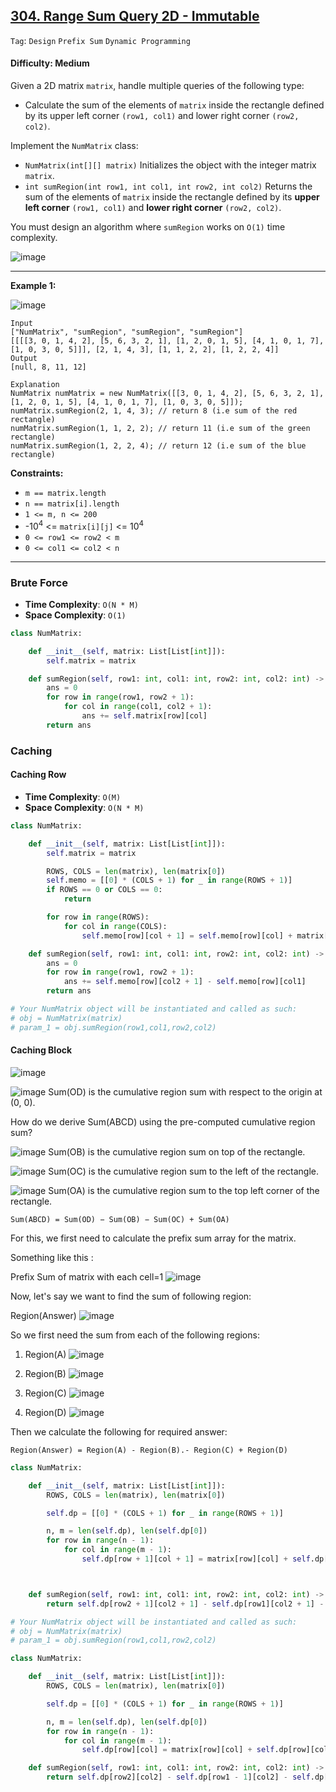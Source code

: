 ## [304. Range Sum Query 2D - Immutable](https://leetcode.com/problems/range-sum-query-2d-immutable/)

```Tag```: ```Design``` ```Prefix Sum``` ```Dynamic Programming```

#### Difficulty: Medium

Given a 2D matrix ```matrix```, handle multiple queries of the following type:

- Calculate the sum of the elements of ```matrix``` inside the rectangle defined by its upper left corner ```(row1, col1)``` and lower right corner ```(row2, col2)```.

Implement the ```NumMatrix``` class:

- ```NumMatrix(int[][] matrix)``` Initializes the object with the integer matrix ```matrix```.
- ```int sumRegion(int row1, int col1, int row2, int col2)``` Returns the sum of the elements of ```matrix``` inside the rectangle defined by its __upper left corner__ ```(row1, col1)``` and __lower right corner__ ```(row2, col2)```.

You must design an algorithm where ```sumRegion``` works on ```O(1)``` time complexity.

![image](https://user-images.githubusercontent.com/35042430/229218572-b91adba8-0af7-40b7-afa8-cf9a5f52b818.png)

---

__Example 1:__

![image](https://assets.leetcode.com/uploads/2021/03/14/sum-grid.jpg)

```
Input
["NumMatrix", "sumRegion", "sumRegion", "sumRegion"]
[[[[3, 0, 1, 4, 2], [5, 6, 3, 2, 1], [1, 2, 0, 1, 5], [4, 1, 0, 1, 7], [1, 0, 3, 0, 5]]], [2, 1, 4, 3], [1, 1, 2, 2], [1, 2, 2, 4]]
Output
[null, 8, 11, 12]

Explanation
NumMatrix numMatrix = new NumMatrix([[3, 0, 1, 4, 2], [5, 6, 3, 2, 1], [1, 2, 0, 1, 5], [4, 1, 0, 1, 7], [1, 0, 3, 0, 5]]);
numMatrix.sumRegion(2, 1, 4, 3); // return 8 (i.e sum of the red rectangle)
numMatrix.sumRegion(1, 1, 2, 2); // return 11 (i.e sum of the green rectangle)
numMatrix.sumRegion(1, 2, 2, 4); // return 12 (i.e sum of the blue rectangle)
```

__Constraints:__

- ```m == matrix.length```
- ```n == matrix[i].length```
- ```1 <= m, n <= 200```
- -10<sup>4</sup> <= ```matrix[i][j]``` <= 10<sup>4</sup>
- ```0 <= row1 <= row2 < m```
- ```0 <= col1 <= col2 < n```

---

### Brute Force

- __Time Complexity__: ```O(N * M)```
- __Space Complexity__: ```O(1)```

```Python
class NumMatrix:

    def __init__(self, matrix: List[List[int]]):
        self.matrix = matrix

    def sumRegion(self, row1: int, col1: int, row2: int, col2: int) -> int:
        ans = 0
        for row in range(row1, row2 + 1):
            for col in range(col1, col2 + 1):
                ans += self.matrix[row][col]
        return ans
```

### Caching

#### Caching Row

- __Time Complexity__: ```O(M)```
- __Space Complexity__: ```O(N * M)```

```Python
class NumMatrix:

    def __init__(self, matrix: List[List[int]]):
        self.matrix = matrix

        ROWS, COLS = len(matrix), len(matrix[0])
        self.memo = [[0] * (COLS + 1) for _ in range(ROWS + 1)]
        if ROWS == 0 or COLS == 0:
            return

        for row in range(ROWS):
            for col in range(COLS):
                self.memo[row][col + 1] = self.memo[row][col] + matrix[row][col]

    def sumRegion(self, row1: int, col1: int, row2: int, col2: int) -> int:
        ans = 0
        for row in range(row1, row2 + 1):
            ans += self.memo[row][col2 + 1] - self.memo[row][col1]
        return ans

# Your NumMatrix object will be instantiated and called as such:
# obj = NumMatrix(matrix)
# param_1 = obj.sumRegion(row1,col1,row2,col2)
```

#### Caching Block

![image](https://i.imgur.com/tmTpvF5.gif)

![image](https://leetcode.com/static/images/courses/sum_od.png)
Sum(OD) is the cumulative region sum with respect to the origin at (0, 0).

How do we derive Sum(ABCD) using the pre-computed cumulative region sum?

![image](https://leetcode.com/static/images/courses/sum_ob.png)
Sum(OB) is the cumulative region sum on top of the rectangle.

![image](https://leetcode.com/static/images/courses/sum_oc.png)
Sum(OC) is the cumulative region sum to the left of the rectangle.

![image](https://leetcode.com/static/images/courses/sum_oa.png)
Sum(OA) is the cumulative region sum to the top left corner of the rectangle.

```
Sum(ABCD) = Sum(OD) − Sum(OB) − Sum(OC) + Sum(OA)
```

For this, we first need to calculate the prefix sum array for the matrix.

Something like this :

Prefix Sum of matrix with each cell=1
![image](https://assets.leetcode.com/users/images/14109f49-e7ae-4e53-bc53-148e5f60877c_1654215908.2260733.png)

Now, let's say we want to find the sum of following region:

Region(Answer)
![image](https://assets.leetcode.com/users/images/0aea4bfa-0ffc-4f39-9343-c940e2ae1036_1654216134.4848273.png)

So we first need the sum from each of the following regions:

1. Region(A)
![image](https://assets.leetcode.com/users/images/06bd526d-17e1-4474-886f-cc9b3e6a5eb6_1654216261.9611187.png)

2. Region(B)
![image](https://assets.leetcode.com/users/images/dd31bd1a-c130-4e17-a5a5-d3e9148c3477_1654216305.3489735.png)

3. Region(C)
![image](https://assets.leetcode.com/users/images/6dc28313-648f-48fe-a4b7-b73f7d843b80_1654216353.8426402.png)

4. Region(D)
![image](https://assets.leetcode.com/users/images/9395743f-ab67-4e31-acbf-b153094d3fb4_1654216433.38144.png)

Then we calculate the following for required answer:

```
Region(Answer) = Region(A) - Region(B).- Region(C) + Region(D)
```

```Python
class NumMatrix:

    def __init__(self, matrix: List[List[int]]):
        ROWS, COLS = len(matrix), len(matrix[0])

        self.dp = [[0] * (COLS + 1) for _ in range(ROWS + 1)]

        n, m = len(self.dp), len(self.dp[0])
        for row in range(n - 1):
            for col in range(m - 1):
                self.dp[row + 1][col + 1] = matrix[row][col] + self.dp[row][col + 1] + self.dp[row + 1][col] - self.dp[row][col]



    def sumRegion(self, row1: int, col1: int, row2: int, col2: int) -> int:
        return self.dp[row2 + 1][col2 + 1] - self.dp[row1][col2 + 1] - self.dp[row2 + 1][col1] + self.dp[row1][col1]

# Your NumMatrix object will be instantiated and called as such:
# obj = NumMatrix(matrix)
# param_1 = obj.sumRegion(row1,col1,row2,col2)
```

```Python
class NumMatrix:

    def __init__(self, matrix: List[List[int]]):
        ROWS, COLS = len(matrix), len(matrix[0])

        self.dp = [[0] * (COLS + 1) for _ in range(ROWS + 1)]

        n, m = len(self.dp), len(self.dp[0])
        for row in range(n - 1):
            for col in range(m - 1):
                self.dp[row][col] = matrix[row][col] + self.dp[row][col - 1] + self.dp[row - 1][col] - self.dp[row - 1][col - 1]

    def sumRegion(self, row1: int, col1: int, row2: int, col2: int) -> int:
        return self.dp[row2][col2] - self.dp[row1 - 1][col2] - self.dp[row2][col1 - 1] + self.dp[row1 - 1][col1 - 1]
```
